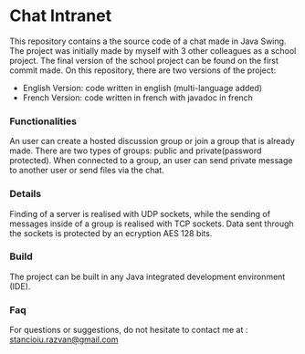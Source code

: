 # Chat Intranet
This repository contains a the source code of a chat made in Java Swing.
The project was initially made by myself with 3 other colleagues as a school project.
The final version of the school project can be found on the first commit made.
On this repository, there are two versions of the project:
 * English Version: code written in english (multi-language added)
 * French Version: code written in french with javadoc in french

### Functionalities ###
An user can create a hosted discussion group or join a group that is already made.
There are two types of groups: public and private(password protected). When connected to a
group, an user can send private message to another user or send files via the chat.

### Details ###
Finding of a server is realised with UDP sockets, while the sending of messages inside 
of a group is realised with TCP sockets.
Data sent through the sockets is protected by an ecryption AES 128 bits.

### Build ###
The project can be built in any Java integrated development environment (IDE).

### Faq ###
For questions or suggestions, do not hesitate to contact me at : stancioiu.razvan@gmail.com
